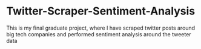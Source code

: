 # Twitter-Scraper-Sentiment-Analysis
This is my final graduate project, where I have scraped twitter posts around big tech companies and performed sentiment analysis around the tweeter data
